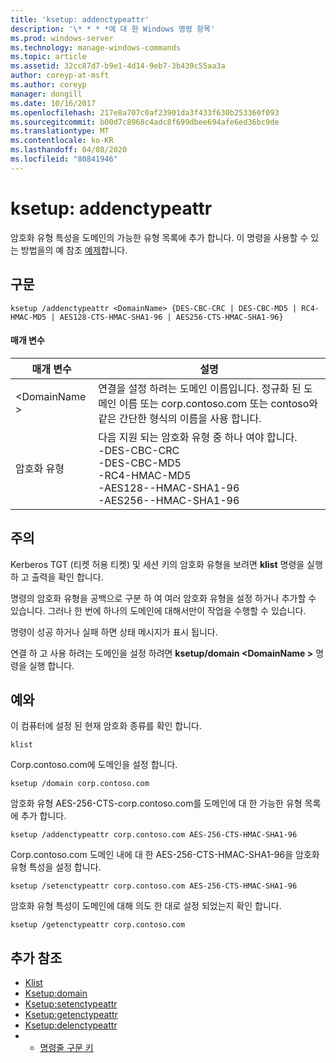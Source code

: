 ```yaml
---
title: 'ksetup: addenctypeattr'
description: '\* * * *에 대 한 Windows 명령 항목'
ms.prod: windows-server
ms.technology: manage-windows-commands
ms.topic: article
ms.assetid: 32cc87d7-b9e1-4d14-9eb7-3b439c55aa3a
author: coreyp-at-msft
ms.author: coreyp
manager: dongill
ms.date: 10/16/2017
ms.openlocfilehash: 217e8a707c0af23901da3f433f630b253360f093
ms.sourcegitcommit: b00d7c8968c4adc8f699dbee694afe6ed36bc9de
ms.translationtype: MT
ms.contentlocale: ko-KR
ms.lasthandoff: 04/08/2020
ms.locfileid: "80841946"
---
```

# <a name="ksetupaddenctypeattr"></a>ksetup: addenctypeattr



암호화 유형 특성을 도메인의 가능한 유형 목록에 추가 합니다. 이 명령을 사용할 수 있는 방법을의 예 참조 [예제](#BKMK_Examples)합니다.

## <a name="syntax"></a>구문

```
ksetup /addenctypeattr <DomainName> {DES-CBC-CRC | DES-CBC-MD5 | RC4-HMAC-MD5 | AES128-CTS-HMAC-SHA1-96 | AES256-CTS-HMAC-SHA1-96}
```

#### <a name="parameters"></a>매개 변수

|매개 변수|설명|
|---------|-----------|
|\<DomainName >|연결을 설정 하려는 도메인 이름입니다. 정규화 된 도메인 이름 또는 corp.contoso.com 또는 contoso와 같은 간단한 형식의 이름을 사용 합니다.|
|암호화 유형|다음 지원 되는 암호화 유형 중 하나 여야 합니다.</br>-DES-CBC-CRC</br>-DES-CBC-MD5</br>-RC4-HMAC-MD5</br>-AES128--HMAC-SHA1-96</br>-AES256--HMAC-SHA1-96|

## <a name="remarks"></a>주의

Kerberos TGT (티켓 허용 티켓) 및 세션 키의 암호화 유형을 보려면 **klist** 명령을 실행 하 고 출력을 확인 합니다.

명령의 암호화 유형을 공백으로 구분 하 여 여러 암호화 유형을 설정 하거나 추가할 수 있습니다. 그러나 한 번에 하나의 도메인에 대해서만이 작업을 수행할 수 있습니다.

명령이 성공 하거나 실패 하면 상태 메시지가 표시 됩니다.

연결 하 고 사용 하려는 도메인을 설정 하려면 **ksetup/domain \<DomainName >** 명령을 실행 합니다.

## <a name="examples"></a><a name=BKMK_Examples></a>예와

이 컴퓨터에 설정 된 현재 암호화 종류를 확인 합니다.
```
klist
```
Corp.contoso.com에 도메인을 설정 합니다.
```
ksetup /domain corp.contoso.com
```
암호화 유형 AES-256-CTS-corp.contoso.com를 도메인에 대 한 가능한 유형 목록에 추가 합니다.
```
ksetup /addenctypeattr corp.contoso.com AES-256-CTS-HMAC-SHA1-96
```
Corp.contoso.com 도메인 내에 대 한 AES-256-CTS-HMAC-SHA1-96을 암호화 유형 특성을 설정 합니다.
```
ksetup /setenctypeattr corp.contoso.com AES-256-CTS-HMAC-SHA1-96
```
암호화 유형 특성이 도메인에 대해 의도 한 대로 설정 되었는지 확인 합니다.
```
ksetup /getenctypeattr corp.contoso.com
```

## <a name="additional-references"></a>추가 참조

-   [Klist](klist.md)
-   [Ksetup:domain](ksetup-domain.md)
-   [Ksetup:setenctypeattr](ksetup-setenctypeattr.md)
-   [Ksetup:getenctypeattr](ksetup-getenctypeattr.md)
-   [Ksetup:delenctypeattr](ksetup-delenctypeattr.md)
-   - [명령줄 구문 키](command-line-syntax-key.md)